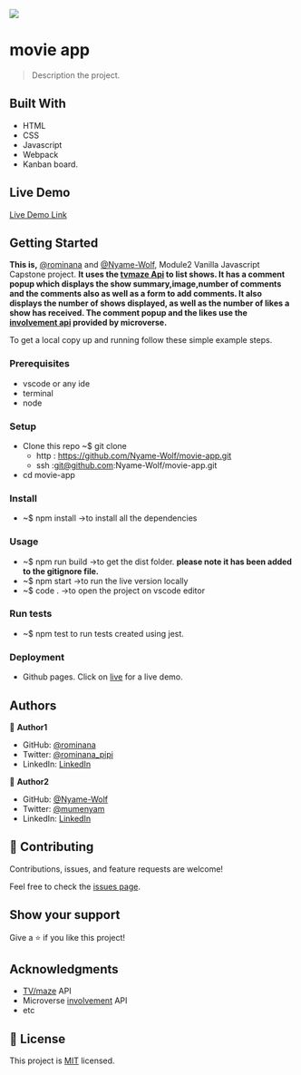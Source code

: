 ![](https://img.shields.io/badge/Microverse-blueviolet)

# movie app

> Description the project.

## Built With

- HTML
- CSS
- Javascript
- Webpack
- Kanban board.

## Live Demo 

[Live Demo Link]()

## Getting Started

**This is,** [@rominana](https://github.com/rominana) and [@Nyame-Wolf](https://github.com/Nyame-Wolf), Module2 Vanilla Javascript Capstone project.
**It uses the [tvmaze Api](https://api.tvmaze.com) to list shows. It has a comment popup which displays the show summary,image,number of comments and the comments also as well as a form to add comments. It also displays the number of shows displayed, as well as the number of likes a show has received. The comment popup and the likes use the [involvement api](https://www.notion.so/Involvement-API-869e60b5ad104603aa6db59e08150270) provided by microverse.**

To get a local copy up and running follow these simple example steps.

### Prerequisites

- vscode or any ide
- terminal
- node

### Setup

- Clone this repo ~$ git clone
     - http : https://github.com/Nyame-Wolf/movie-app.git
     - ssh :git@github.com:Nyame-Wolf/movie-app.git
- cd movie-app

### Install

- ~$ npm install ->to install all the dependencies

### Usage

- ~$ npm run build ->to get the dist folder. **please note it has been added to the gitignore file.**
- ~$ npm start ->to run the live version locally
- ~$ code . ->to open the project on vscode editor

### Run tests

- ~$ npm test to run tests created using jest.

### Deployment

- Github pages. Click on [live]()  for a live demo.

## Authors

👤 **Author1**

- GitHub: [@rominana](https://github.com/rominana)
- Twitter: [@rominana_pipi](https://twitter.com/rominana_pipi)
- LinkedIn: [LinkedIn](https://www.linkedin.com/in/romina-patino/)

👤 **Author2**

- GitHub: [@Nyame-Wolf](https://github.com/Nyame-Wolf)
- Twitter: [@mumenyam](https://twitter.com/mumenyam)
- LinkedIn: [LinkedIn](https://www.linkedin.com/in/mumenya-nyamu-web-designer-data-enthusiast/)

## 🤝 Contributing

Contributions, issues, and feature requests are welcome!

Feel free to check the [issues page](../../issues/).

## Show your support

Give a ⭐️ if you like this project!

## Acknowledgments

- [TV/maze](https://api.tvmaze.com)  API
- Microverse [involvement](https://www.notion.so/Involvement-API-869e60b5ad104603aa6db59e08150270) API
- etc

## 📝 License

This project is [MIT](./MIT.md) licensed.
